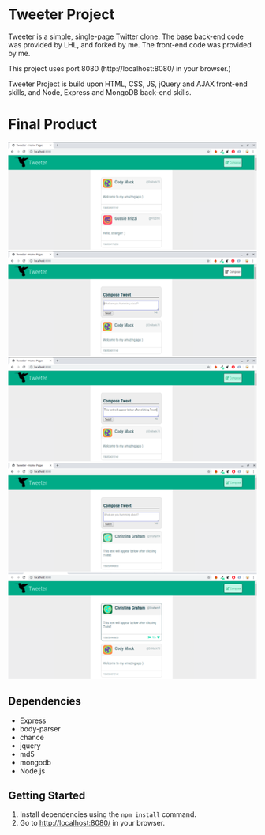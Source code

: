 # Tweeter Project


Tweeter is a simple, single-page Twitter clone.
The base back-end code was provided by LHL, and forked by me. The front-end code was provided by me.

This project uses port 8080 (http://localhost:8080/ in your browser.)

Tweeter Project is build upon HTML, CSS, JS, jQuery and AJAX front-end skills, and Node, Express and MongoDB back-end skills.

# Final Product
!["Screenshot of the firs page."](https://github.com/AnnaTykhomyrova/tweeter/blob/master/docs/tweeter-first-page.png)
!["Screenshot of action after clicking Compose button."](https://github.com/AnnaTykhomyrova/tweeter/blob/master/docs/tweeter-ection-after-clicking-Compose-button.png)
!["Screenshot of input form."](https://github.com/AnnaTykhomyrova/tweeter/blob/master/docs/tweeter-input-form.png)
!["Screenshot of action after clicking Tweet button."](https://github.com/AnnaTykhomyrova/tweeter/blob/master/docs/tweeter-ection-after-clicking-Tweet-button.png)
!["Screenshot of hover effect on tweet box"](https://github.com/AnnaTykhomyrova/tweeter/blob/master/docs/tweeter-hover-effect-on-tweet-box.png)


## Dependencies

- Express
- body-parser
- chance
- jquery
- md5
- mongodb
- Node.js


## Getting Started

1. Install dependencies using the `npm install` command.
2. Go to <http://localhost:8080/> in your browser.


